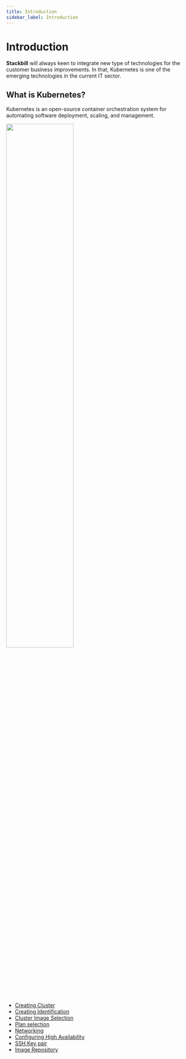 ```yaml
---
title: Introduction
sidebar_label: Introduction
---
```


# Introduction

**Stackbill** will always keen to integrate new type of technologies for the customer business improvements. In that, Kubernetes is one of the emerging technologies in the current IT sector.

## **What is Kubernetes?**

Kubernetes is an open-source container orchestration system for automating software deployment, scaling, and management.

<img src="/img/Kubernetes/Kubernetes- StackBillCMP.png" width="60%" />

- [Creating Cluster](./Creatingcluster#creating-cluster-in-stackbill-cmp)
- [Creating Identification](./Creatingcluster#cluster-identification)
- [Cluster Image Selection](./Creatingcluster#cluster-image-selection)
- [Plan selection](./Creatingcluster#plan-selection)
- [Networking](./Creatingcluster#networking)
- [Configuring High Availability](./Creatingcluster#configuring-high-availability)
- [SSH Key pair](./Creatingcluster#ssh-key-pair)
- [Image Repository](./Creatingcluster#image-repository)

